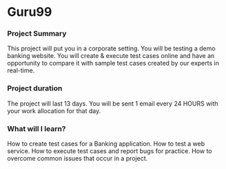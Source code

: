 # Guru99
### Project Summary
This project will put you in a corporate setting. You will be testing a demo banking website. You will create & execute test cases online and have an opportunity to compare it with sample test cases created by our experts in real-time.
### Project duration
The project will last 13 days. You will be sent 1 email every 24 HOURS with your work allocation for that day.
### What will I learn?
How to create test cases for a Banking application. How to test a web service. How to execute test cases and report bugs for practice. How to overcome common issues that occur in a project.  